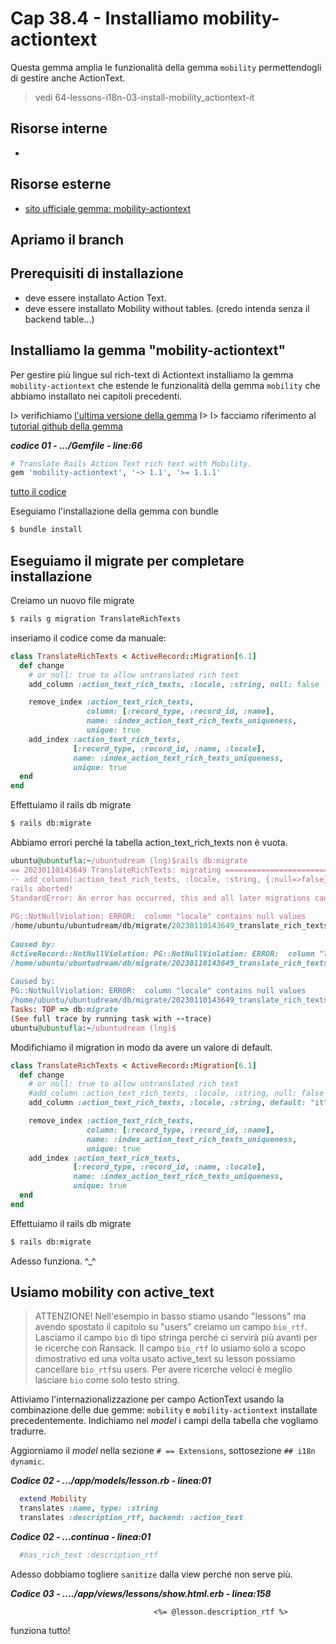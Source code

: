 # <a name="top"></a> Cap 38.4 - Installiamo mobility-actiontext

Questa gemma amplia le funzionalità della gemma `mobility` permettendogli di gestire anche ActionText.

> vedi 64-lessons-i18n-03-install-mobility_actiontext-it



## Risorse interne

- []()



## Risorse esterne

- [sito ufficiale gemma: mobility-actiontext](https://github.com/sedubois/mobility-actiontext)



## Apriamo il branch



## Prerequisiti di installazione

- deve essere installato Action Text.
- deve essere installato Mobility without tables. (credo intenda senza il backend table...)



## Installiamo la gemma "mobility-actiontext"

Per gestire più lingue sul rich-text di Actiontext installiamo la gemma `mobility-actiontext` che estende le funzionalità della gemma `mobility` che abbiamo installato nei capitoli precedenti.

I> verifichiamo [l'ultima versione della gemma](https://rubygems.org/gems/mobility-actiontext)
I>
I> facciamo riferimento al [tutorial github della gemma](https://github.com/sedubois/mobility-actiontext)


***codice 01 - .../Gemfile - line:66***

```ruby
# Translate Rails Action Text rich text with Mobility.
gem 'mobility-actiontext', '~> 1.1', '>= 1.1.1'
```

[tutto il codice](https://github.com/flaviobordonidev/leanpubabrandnewcms/blob/master/ubuntudream/27-i18n_dynamic/02_01-gemfile.rb)


Eseguiamo l'installazione della gemma con bundle

```bash
$ bundle install
```



## Eseguiamo il migrate per completare installazione

Creiamo un nuovo file migrate

```bash
$ rails g migration TranslateRichTexts
```

inseriamo il codice come da manuale:

```ruby
class TranslateRichTexts < ActiveRecord::Migration[6.1]
  def change
    # or null: true to allow untranslated rich text
    add_column :action_text_rich_texts, :locale, :string, null: false

    remove_index :action_text_rich_texts,
                 column: [:record_type, :record_id, :name],
                 name: :index_action_text_rich_texts_uniqueness,
                 unique: true
    add_index :action_text_rich_texts,
              [:record_type, :record_id, :name, :locale],
              name: :index_action_text_rich_texts_uniqueness,
              unique: true
  end
end
```


Effettuiamo il rails db migrate

```bash
$ rails db:migrate
```


Abbiamo errori perché la tabella action_text_rich_texts non è vuota.

```ruby
ubuntu@ubuntufla:~/ubuntudream (lng)$rails db:migrate
== 20230110143649 TranslateRichTexts: migrating ===============================      
-- add_column(:action_text_rich_texts, :locale, :string, {:null=>false})             
rails aborted!                                                                       
StandardError: An error has occurred, this and all later migrations canceled:        
                                                                                     
PG::NotNullViolation: ERROR:  column "locale" contains null values                   
/home/ubuntu/ubuntudream/db/migrate/20230110143649_translate_rich_texts.rb:4:in `change'
                                                                                     
Caused by:                                                                           
ActiveRecord::NotNullViolation: PG::NotNullViolation: ERROR:  column "locale" contains null values
/home/ubuntu/ubuntudream/db/migrate/20230110143649_translate_rich_texts.rb:4:in `change'
                                                                                     
Caused by:                                                                           
PG::NotNullViolation: ERROR:  column "locale" contains null values                   
/home/ubuntu/ubuntudream/db/migrate/20230110143649_translate_rich_texts.rb:4:in `change'
Tasks: TOP => db:migrate                                                             
(See full trace by running task with --trace)                                        
ubuntu@ubuntufla:~/ubuntudream (lng)$
```

Modifichiamo il migration in modo da avere un valore di default.

```ruby
class TranslateRichTexts < ActiveRecord::Migration[6.1]
  def change
    # or null: true to allow untranslated rich text
    #add_column :action_text_rich_texts, :locale, :string, null: false
    add_column :action_text_rich_texts, :locale, :string, default: "it", null: false

    remove_index :action_text_rich_texts,
                 column: [:record_type, :record_id, :name],
                 name: :index_action_text_rich_texts_uniqueness,
                 unique: true
    add_index :action_text_rich_texts,
              [:record_type, :record_id, :name, :locale],
              name: :index_action_text_rich_texts_uniqueness,
              unique: true
  end
end
```

Effettuiamo il rails db migrate

```bash
$ rails db:migrate
```

Adesso funziona. ^_^



## Usiamo mobility con active_text

> ATTENZIONE!
> Nell'esempio in basso stiamo usando "lessons" ma avendo spostato il capitolo su "users" creiamo un campo `bio_rtf`. Lasciamo il campo `bio` di tipo stringa perché ci servirà più avanti per le ricerche con Ransack.
> Il campo `bio_rtf` lo usiamo solo a scopo dimostrativo ed una volta usato active_text su lesson possiamo cancellare `bio_rtf`su users. Per avere ricerche veloci è meglio lasciare `bio` come solo testo string.

Attiviamo l'internazionalizzazione per campo ActionText usando la combinazione delle due gemme: `mobility` e `mobility-actiontext` installate precedentemente.
Indichiamo nel *model* i campi della tabella che vogliamo tradurre. 

Aggiorniamo il *model* nella sezione `# == Extensions`, sottosezione `## i18n dynamic`.

***Codice 02 - .../app/models/lesson.rb - linea:01***

```ruby
  extend Mobility
  translates :name, type: :string
  translates :description_rtf, backend: :action_text
```

***Codice 02 - ...continua - linea:01***

```ruby
  #has_rich_text :description_rtf
```

Adesso dobbiamo togliere `sanitize` dalla view perché non serve più.

***Codice 03 - ..../app/views/lessons/show.html.erb - linea:158***

```html+erb
								<%= @lesson.description_rtf %>
```

funziona tutto!
